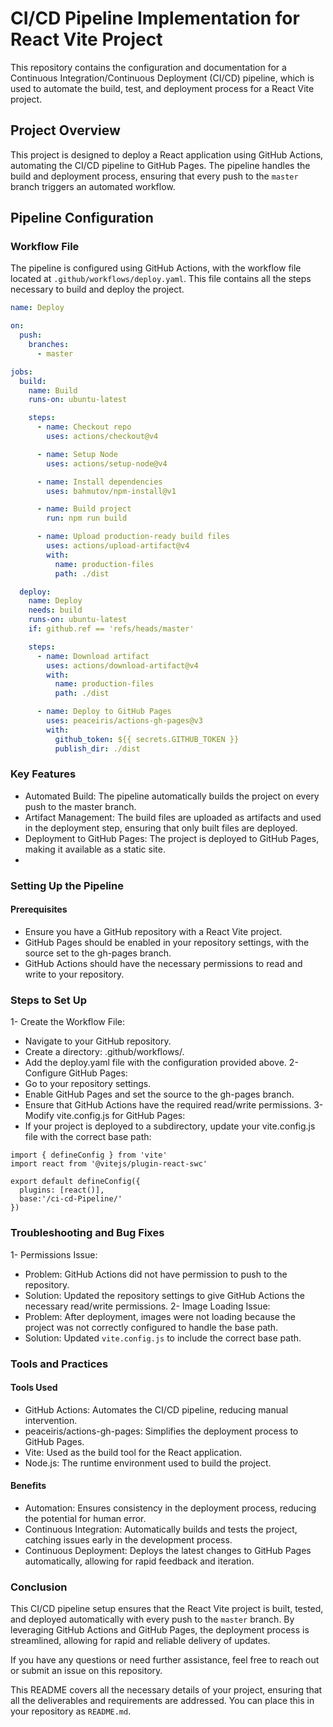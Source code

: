 # CI/CD Pipeline Implementation for React Vite Project

This repository contains the configuration and documentation for a Continuous Integration/Continuous Deployment (CI/CD) pipeline, which is used to automate the build, test, and deployment process for a React Vite project.

## Project Overview

This project is designed to deploy a React application using GitHub Actions, automating the CI/CD pipeline to GitHub Pages. The pipeline handles the build and deployment process, ensuring that every push to the `master` branch triggers an automated workflow.

## Pipeline Configuration

### Workflow File

The pipeline is configured using GitHub Actions, with the workflow file located at `.github/workflows/deploy.yaml`. This file contains all the steps necessary to build and deploy the project.

```yaml
name: Deploy

on:
  push:
    branches:
      - master

jobs:
  build:
    name: Build
    runs-on: ubuntu-latest

    steps:
      - name: Checkout repo
        uses: actions/checkout@v4

      - name: Setup Node
        uses: actions/setup-node@v4

      - name: Install dependencies
        uses: bahmutov/npm-install@v1

      - name: Build project
        run: npm run build

      - name: Upload production-ready build files
        uses: actions/upload-artifact@v4
        with:
          name: production-files
          path: ./dist

  deploy:
    name: Deploy
    needs: build
    runs-on: ubuntu-latest
    if: github.ref == 'refs/heads/master'

    steps:
      - name: Download artifact
        uses: actions/download-artifact@v4
        with:
          name: production-files
          path: ./dist

      - name: Deploy to GitHub Pages
        uses: peaceiris/actions-gh-pages@v3
        with:
          github_token: ${{ secrets.GITHUB_TOKEN }}
          publish_dir: ./dist
```
### Key Features
- Automated Build: The pipeline automatically builds the project on every push to the master branch.
- Artifact Management: The build files are uploaded as artifacts and used in the deployment step, ensuring that only built files are deployed.
- Deployment to GitHub Pages: The project is deployed to GitHub Pages, making it available as a static site.
- 
### Setting Up the Pipeline
#### Prerequisites
- Ensure you have a GitHub repository with a React Vite project.
- GitHub Pages should be enabled in your repository settings, with the source set to the gh-pages branch.
- GitHub Actions should have the necessary permissions to read and write to your repository.

### Steps to Set Up
1- Create the Workflow File:
  - Navigate to your GitHub repository.
  - Create a directory: .github/workflows/.
  - Add the deploy.yaml file with the configuration provided above.
2- Configure GitHub Pages:
  - Go to your repository settings.
  - Enable GitHub Pages and set the source to the gh-pages branch.
  - Ensure that GitHub Actions have the required read/write permissions.
3- Modify vite.config.js for GitHub Pages:
  - If your project is deployed to a subdirectory, update your vite.config.js file with the correct base path:
```
import { defineConfig } from 'vite'
import react from '@vitejs/plugin-react-swc'

export default defineConfig({
  plugins: [react()],
  base:'/ci-cd-Pipeline/'
})
```
### Troubleshooting and Bug Fixes
1- Permissions Issue:
  - Problem: GitHub Actions did not have permission to push to the repository.
  - Solution: Updated the repository settings to give GitHub Actions the necessary read/write permissions.
2- Image Loading Issue:
  - Problem: After deployment, images were not loading because the project was not correctly configured to handle the base path.
  - Solution: Updated `vite.config.js` to include the correct base path.

### Tools and Practices
#### Tools Used
- GitHub Actions: Automates the CI/CD pipeline, reducing manual intervention.
- peaceiris/actions-gh-pages: Simplifies the deployment process to GitHub Pages.
- Vite: Used as the build tool for the React application.
- Node.js: The runtime environment used to build the project.
#### Benefits
- Automation: Ensures consistency in the deployment process, reducing the potential for human error.
- Continuous Integration: Automatically builds and tests the project, catching issues early in the development process.
- Continuous Deployment: Deploys the latest changes to GitHub Pages automatically, allowing for rapid feedback and iteration.


### Conclusion
This CI/CD pipeline setup ensures that the React Vite project is built, tested, and deployed automatically with every push to the `master` branch. By leveraging GitHub Actions and GitHub Pages, the deployment process is streamlined, allowing for rapid and reliable delivery of updates.

If you have any questions or need further assistance, feel free to reach out or submit an issue on this repository.

This README covers all the necessary details of your project, ensuring that all the deliverables and requirements are addressed. You can place this in your repository as `README.md`.





